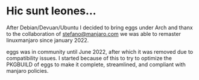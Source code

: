 # Hic sunt leones...

After Debian/Devuan/Ubuntu I decided to bring eggs under Arch and thanx to the collaboration of stefano@manjaro.com
we was able to remaster linuxmanjaro since january 2022.

eggs was in community until June 2022, after which it was removed due to compatibility issues. I started because of this to try to optimize the PKGBUILD of eggs to make it complete, streamlined, and compliant with manjaro policies.



